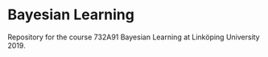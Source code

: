 # Bayesian Learning

Repository for the course 732A91 Bayesian Learning at Linköping University 2019. 
